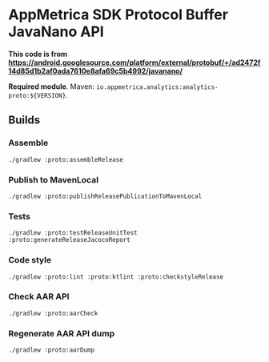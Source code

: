 # AppMetrica SDK Protocol Buffer JavaNano API

**This code is from https://android.googlesource.com/platform/external/protobuf/+/ad2472f14d85d1b2af0ada7610e8afa69c5b4992/javanano/**

**Required module**.
Maven: `io.appmetrica.analytics:analytics-proto:${VERSION}`.

## Builds

### Assemble

`./gradlew :proto:assembleRelease`

### Publish to MavenLocal

`./gradlew :proto:publishReleasePublicationToMavenLocal`

### Tests

`./gradlew :proto:testReleaseUnitTest :proto:generateReleaseJacocoReport`

### Code style

`./gradlew :proto:lint :proto:ktlint :proto:checkstyleRelease`

### Check AAR API

`./gradlew :proto:aarCheck`

### Regenerate AAR API dump

`./gradlew :proto:aarDump`
